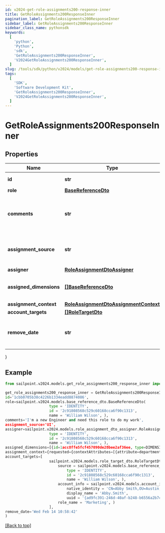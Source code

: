 ```yaml
---
id: v2024-get-role-assignments200-response-inner
title: GetRoleAssignments200ResponseInner
pagination_label: GetRoleAssignments200ResponseInner
sidebar_label: GetRoleAssignments200ResponseInner
sidebar_class_name: pythonsdk
keywords:
  [
    'python',
    'Python',
    'sdk',
    'GetRoleAssignments200ResponseInner',
    'V2024GetRoleAssignments200ResponseInner',
  ]
slug: /tools/sdk/python/v2024/models/get-role-assignments200-response-inner
tags:
  [
    'SDK',
    'Software Development Kit',
    'GetRoleAssignments200ResponseInner',
    'V2024GetRoleAssignments200ResponseInner',
  ]
---
```


# GetRoleAssignments200ResponseInner

## Properties

| Name | Type | Description | Notes |
| --- | --- | --- | --- |
| **id** | **str** | Assignment Id | [optional] |
| **role** | [**BaseReferenceDto**](base-reference-dto) |  | [optional] |
| **comments** | **str** | Comments added by the user when the assignment was made | [optional] |
| **assignment_source** | **str** | Source describing how this assignment was made | [optional] |
| **assigner** | [**RoleAssignmentDtoAssigner**](role-assignment-dto-assigner) |  | [optional] |
| **assigned_dimensions** | [**[]BaseReferenceDto**](base-reference-dto) | Dimensions assigned related to this role | [optional] |
| **assignment_context** | [**RoleAssignmentDtoAssignmentContext**](role-assignment-dto-assignment-context) |  | [optional] |
| **account_targets** | [**[]RoleTargetDto**](role-target-dto) |  | [optional] |
| **remove_date** | **str** | Date that the assignment will be removed | [optional] |

}

## Example

```python
from sailpoint.v2024.models.get_role_assignments200_response_inner import GetRoleAssignments200ResponseInner

get_role_assignments200_response_inner = GetRoleAssignments200ResponseInner(
id='1cbb0705b38c4226b1334eadd8874086',
role=sailpoint.v2024.models.base_reference_dto.BaseReferenceDto(
                    type = 'IDENTITY',
                    id = '2c91808568c529c60168cca6f90c1313',
                    name = 'William Wilson', ),
comments='I'm a new Engineer and need this role to do my work',
assignment_source='UI',
assigner=sailpoint.v2024.models.role_assignment_dto_assigner.RoleAssignmentDto_assigner(
                    type = 'IDENTITY',
                    id = '2c91808568c529c60168cca6f90c1313',
                    name = 'William Wilson', ),
assigned_dimensions=[{id=1acc8ffe5fcf457090de28bee2af36ee, type=DIMENSION, name=Northeast region}],
assignment_context={requested={contextAttributes=[{attribute=department, value=Engineering, derived=false}]}, matched=[{id=e7697a1e96d04db1ac7b0f4544915d2c, type=DIMENSION, name=Engineer}], computedDate=Wed Feb 14 10:58:42},
account_targets=[
                    sailpoint.v2024.models.role_target_dto.RoleTargetDto(
                        source = sailpoint.v2024.models.base_reference_dto.BaseReferenceDto(
                            type = 'IDENTITY',
                            id = '2c91808568c529c60168cca6f90c1313',
                            name = 'William Wilson', ),
                        account_info = sailpoint.v2024.models.account_info_dto.AccountInfoDto(
                            native_identity = 'CN=Abby Smith,OU=Austin,OU=Americas,OU=Demo,DC=seri,DC=acme,DC=com',
                            display_name = 'Abby.Smith',
                            uuid = '{ad9fc391-246d-40af-b248-b6556a2b7c01}', ),
                        role_name = 'Marketing', )
                    ],
remove_date='Wed Feb 14 10:58:42'
)

```

[[Back to top]](#)
